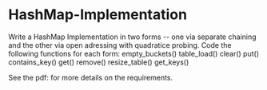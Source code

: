 # HashMap-Implementation

Write a HashMap Implementation in two forms -- one via separate chaining and the other via open adressing with quadratice probing. Code the following functions for each form:
    empty_buckets() 
    table_load() 
    clear() 
    put() 
    contains_key() 
    get() 
    remove() 
    resize_table() 
    get_keys() 
    
See the pdf: <a href="/OSU CS261 A6 - W22.pdf"></a> for more details on the requirements.
